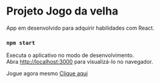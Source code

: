 # Projeto Jogo da velha
App em desenvolvido para adquirir habilidades com React.

### `npm start`

Executa o aplicativo no modo de desenvolvimento.\
Abra [http://localhost:3000](http://localhost:3000) para visualizá-lo no navegador.

Jogue agora mesmo <a href="https://expo.io" target="_blank">Clique aqui</a>

